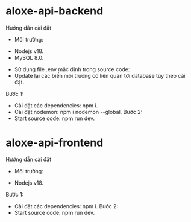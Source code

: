 # aloxe-api-backend
Hướng dẫn cài đặt
- Môi trường:
+ Nodejs v18.
+ MySQL 8.0.

- Sử dụng file .env mặc định trong source code:
- Update lại các biến môi trường có liên quan tới database tùy theo cài đặt.

Bước 1:
- Cài đặt các dependencies: npm i.
- Cài đặt nodemon: npm i nodemon --global.
Bước 2:
- Start source code: npm run dev.


# aloxe-api-frontend
Hướng dẫn cài đặt
- Môi trường:
+ Nodejs v18.

Bước 1:
- Cài đặt các dependencies: npm i.
Bước 2:
- Start source code: npm run dev.